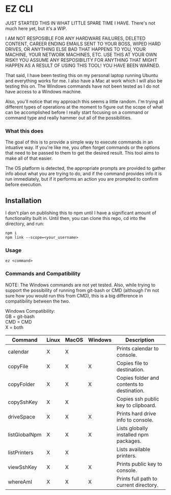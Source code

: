 # EZ CLI

JUST STARTED THIS IN WHAT LITTLE SPARE TIME I HAVE. There's not much here yet, but it's a WIP.

I AM NOT RESPOSIBLE FOR ANY HARDWARE FAILURES, DELETED CONTENT, CAREER ENDING EMAILS SENT TO YOUR BOSS, WIPED HARD DRIVES, OR ANYTHING ELSE BAD THAT HAPPENS TO YOU, YOUR MACHINE, YOUR NETWORK MACHINES, ETC. USE THIS AT YOUR OWN RISK!! YOU ASSUME ANY RESPOSIBILITY FOR ANYTHING THAT MIGHT HAPPEN AS A RESULT OF USING THIS TOOL! YOU HAVE BEEN WARNED.

That said, I have been testing this on my personal laptop running Ubuntu and everything works for me. I also have a Mac at work which I will also be testing this on. The Windows commands have not been tested as I do not have access to a Windows machine.

Also, you'll notice that my approach this seems a little random. I'm trying all different types of operations at the moment to figure out the scope of what can be accomplished before I really start focusing on a command or command type and really hammer out all of the possibilities.

### What this does
The goal of this is to provide a simple way to execute commands in an intuative way. If you're like me, you often forget commands or the options that need to be passed to them to get the desired result. This tool aims to make all of that easier.

The OS platform is detected, the appropriate prompts are provided to gather info about what you are trying to do, and if the command provides info it is run immediately, but if it performs an action you are prompted to confirm before execution.


## Installation
I don't plan on publishing this to npm until I have a significant amount of functionality built in. Until then, you can clone this repo, cd into the directory, and run:
```
npm i
npm link --scope=<your_username>
```

### Usage
```
ez <command>
```

### Commands and Compatibility

NOTE: The Windows commands are not yet tested. Also, while trying to support the possibility of running from git-bash or CMD (although I'm not sure how you would run this from CMD), this is a big difference in compatibility between the two.

Windows Compatibility:<br>
GB = git-bash<br>
CMD = CMD<br>
X = both

|Command      |Linux | MacOS | Windows | Description                               |
|-------------|------|-------|---------|-------------------------------------------|
|calendar     |  X   |   X   |         | Prints calendar to console.               |
|copyFile     |  X   |   X   |    X    | Copies file to destination.               |
|copyFolder   |  X   |   X   |    X    | Copies folder and contents to destination.|
|copySshKey   |  X   |   X   |         | Copies ssh public key to clipboard.       |
|driveSpace   |  X   |   X   |    X    | Prints hard drive info to console.        |
|listGlobalNpm|  X   |   X   |    X    | Lists globally installed npm packages.    |
|listPrinters |  X   |   X   |         | Lists available printers.                 |
|viewSshKey   |  X   |   X   |    X    | Prints public key to console.             |
|whereAmI     |  X   |   X   |    X    | Prints full path to current directory.    |

